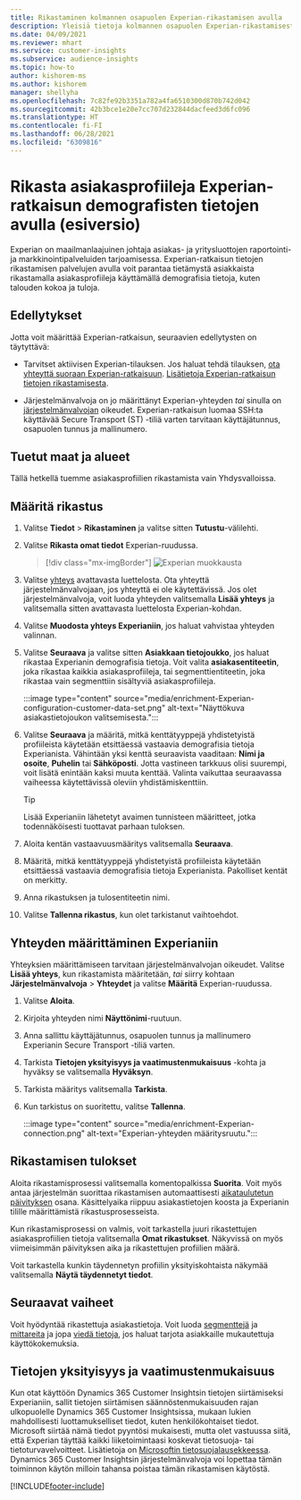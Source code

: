 ```yaml
---
title: Rikastaminen kolmannen osapuolen Experian-rikastamisen avulla
description: Yleisiä tietoja kolmannen osapuolen Experian-rikastamisesta.
ms.date: 04/09/2021
ms.reviewer: mhart
ms.service: customer-insights
ms.subservice: audience-insights
ms.topic: how-to
author: kishorem-ms
ms.author: kishorem
manager: shellyha
ms.openlocfilehash: 7c82fe92b3351a782a4fa6510300d870b742d042
ms.sourcegitcommit: 42b3bce1e20e7cc707d232844dacfeed3d6fc096
ms.translationtype: HT
ms.contentlocale: fi-FI
ms.lasthandoff: 06/28/2021
ms.locfileid: "6309816"
---
```

# <a name="enrich-customer-profiles-with-demographics-from-experian-preview"></a>Rikasta asiakasprofiileja Experian-ratkaisun demografisten tietojen avulla (esiversio)

Experian on maailmanlaajuinen johtaja asiakas- ja yritysluottojen raportointi- ja markkinointipalveluiden tarjoamisessa. Experian-ratkaisun tietojen rikastamisen palvelujen avulla voit parantaa tietämystä asiakkaista rikastamalla asiakasprofiileja käyttämällä demografisia tietoja, kuten talouden kokoa ja tuloja.

## <a name="prerequisites"></a>Edellytykset

Jotta voit määrittää Experian-ratkaisun, seuraavien edellytysten on täytyttävä:

- Tarvitset aktiivisen Experian-tilauksen. Jos haluat tehdä tilauksen, [ota yhteyttä suoraan Experian-ratkaisuun](https://www.experian.com/marketing-services/contact). [Lisätietoja Experian-ratkaisun tietojen rikastamisesta](https://www.experian.com/marketing-services/microsoft?cmpid=ems_web_mci_cdppage).

- Järjestelmänvalvoja on jo määrittänyt Experian-yhteyden *tai* sinulla on [järjestelmänvalvojan](permissions.md#administrator) oikeudet. Experian-ratkaisun luomaa SSH:ta käyttävää Secure Transport (ST) -tiliä varten tarvitaan käyttäjätunnus, osapuolen tunnus ja mallinumero.

## <a name="supported-countriesregions"></a>Tuetut maat ja alueet

Tällä hetkellä tuemme asiakasprofiilien rikastamista vain Yhdysvalloissa.

## <a name="configure-the-enrichment"></a>Määritä rikastus

1. Valitse **Tiedot** > **Rikastaminen** ja valitse sitten **Tutustu**-välilehti.

1. Valitse **Rikasta omat tiedot** Experian-ruudussa.

   > [!div class="mx-imgBorder"]
   > ![Experian muokkausta](media/experian-tile.png "Experian tile")
   > 

1. Valitse [yhteys](connections.md) avattavasta luettelosta. Ota yhteyttä järjestelmänvalvojaan, jos yhteyttä ei ole käytettävissä. Jos olet järjestelmänvalvoja, voit luoda yhteyden valitsemalla **Lisää yhteys** ja valitsemalla sitten avattavasta luettelosta Experian-kohdan. 

1. Valitse **Muodosta yhteys Experianiin**, jos haluat vahvistaa yhteyden valinnan.

1.  Valitse **Seuraava** ja valitse sitten **Asiakkaan tietojoukko**, jos haluat rikastaa Experianin demografisia tietoja. Voit valita **asiakasentiteetin**, joka rikastaa kaikkia asiakasprofiileja, tai segmenttientiteetin, joka rikastaa vain segmenttiin sisältyviä asiakasprofiileja.

    :::image type="content" source="media/enrichment-Experian-configuration-customer-data-set.png" alt-text="Näyttökuva asiakastietojoukon valitsemisesta.":::

1. Valitse **Seuraava** ja määritä, mitkä kenttätyyppejä yhdistetyistä profiileista käytetään etsittäessä vastaavia demografisia tietoja Experianista. Vähintään yksi kenttä seuraavista vaaditaan: **Nimi ja osoite**, **Puhelin** tai **Sähköposti**. Jotta vastineen tarkkuus olisi suurempi, voit lisätä enintään kaksi muuta kenttää. Valinta vaikuttaa seuraavassa vaiheessa käytettävissä oleviin yhdistämiskenttiin.

    > [!TIP]
    > Lisää Experianiin lähetetyt avaimen tunnisteen määritteet, jotka todennäköisesti tuottavat parhaan tuloksen.

1. Aloita kentän vastaavuusmääritys valitsemalla **Seuraava**.

1. Määritä, mitkä kenttätyyppejä yhdistetyistä profiileista käytetään etsittäessä vastaavia demografisia tietoja Experianista. Pakolliset kentät on merkitty.

1. Anna rikastuksen ja tulosentiteetin nimi.

1. Valitse **Tallenna rikastus**, kun olet tarkistanut vaihtoehdot.

## <a name="configure-the-connection-for-experian"></a>Yhteyden määrittäminen Experianiin 

Yhteyksien määrittämiseen tarvitaan järjestelmänvalvojan oikeudet. Valitse **Lisää yhteys**, kun rikastamista määritetään, *tai* siirry kohtaan **Järjestelmänvalvoja** > **Yhteydet** ja valitse **Määritä** Experian-ruudussa.

1. Valitse **Aloita**.

1. Kirjoita yhteyden nimi **Näyttönimi**-ruutuun.

1. Anna sallittu käyttäjätunnus, osapuolen tunnus ja mallinumero Experianin Secure Transport -tiliä varten.

1. Tarkista **Tietojen yksityisyys ja vaatimustenmukaisuus** -kohta ja hyväksy se valitsemalla **Hyväksyn**.

1. Tarkista määritys valitsemalla **Tarkista**.

1. Kun tarkistus on suoritettu, valitse **Tallenna**.
   
   :::image type="content" source="media/enrichment-Experian-connection.png" alt-text="Experian-yhteyden määritysruutu.":::

## <a name="enrichment-results"></a>Rikastamisen tulokset

Aloita rikastamisprosessi valitsemalla komentopalkissa **Suorita**. Voit myös antaa järjestelmän suorittaa rikastamisen automaattisesti [aikataulutetun päivityksen](system.md#schedule-tab) osana. Käsittelyaika riippuu asiakastietojen koosta ja Experianin tilille määrittämistä rikastusprosesseista.

Kun rikastamisprosessi on valmis, voit tarkastella juuri rikastettujen asiakasprofiilien tietoja valitsemalla **Omat rikastukset**. Näkyvissä on myös viimeisimmän päivityksen aika ja rikastettujen profiilien määrä.

Voit tarkastella kunkin täydennetyn profiilin yksityiskohtaista näkymää valitsemalla **Näytä täydennetyt tiedot**.

## <a name="next-steps"></a>Seuraavat vaiheet

Voit hyödyntää rikastettuja asiakastietoja. Voit luoda [segmenttejä](segments.md) ja [mittareita](measures.md) ja jopa [viedä tietoja](export-destinations.md), jos haluat tarjota asiakkaille mukautettuja käyttökokemuksia.

## <a name="data-privacy-and-compliance"></a>Tietojen yksityisyys ja vaatimustenmukaisuus

Kun otat käyttöön Dynamics 365 Customer Insightsin tietojen siirtämiseksi Experianiin, sallit tietojen siirtämisen säännöstenmukaisuuden rajan ulkopuolelle Dynamics 365 Customer Insightsissa, mukaan lukien mahdollisesti luottamukselliset tiedot, kuten henkilökohtaiset tiedot. Microsoft siirtää nämä tiedot pyyntösi mukaisesti, mutta olet vastuussa siitä, että Experian täyttää kaikki liiketoimintaasi koskevat tietosuoja- tai tietoturvavelvoitteet. Lisätietoja on [Microsoftin tietosuojalausekkeessa](https://go.microsoft.com/fwlink/?linkid=396732).
Dynamics 365 Customer Insightsin järjestelmänvalvoja voi lopettaa tämän toiminnon käytön milloin tahansa poistaa tämän rikastamisen käytöstä.


[!INCLUDE[footer-include](../includes/footer-banner.md)]
